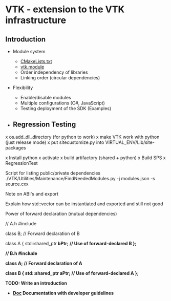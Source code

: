 # VTK - extension to the VTK infrastructure

## Introduction

* Module system
    - [CMakeLists.txt](./Common/Core/CMakeLists.txt)
    - [vtk.module](./Filters/Core/vtk.module)
    - Order independency of libraries
    - Linking order (circular dependencies)

* Flexibility
    - Enable/disable modules
    - Multiple configurations (C#, JavaScript)
    - Testing deployment of the SDK (Examples)

* Regression Testing
    - 

x os.add_dll_directory (for python to work)
x make VTK work with python (just release mode)
x put sitecustomize.py into VIRTUAL_ENV/Lib/site-packages

x Install python
x activate
x build artifactory (shared + python)
x Build SPS
x RegressionTest

Script for listing public/private dependencies
./VTK/Utilities/Maintenance/FindNeededModules.py -j modules.json -s source.cxx

Note on ABI's and export 

Explain how std::vector can be instantiated and exported and still not good

Power of forward declaration (mutual dependencies)


// A.h
#include <memory>

class B;  // Forward declaration of B

class A {
    std::shared_ptr<B> bPtr;  // Use of forward-declared B
};

// B.h
#include <memory>

class A;  // Forward declaration of A

class B {
    std::shared_ptr<A> aPtr;  // Use of forward-declared A
};


TODO: Write an introduction

* [Doc](./Doc) Documentation with developer guidelines




